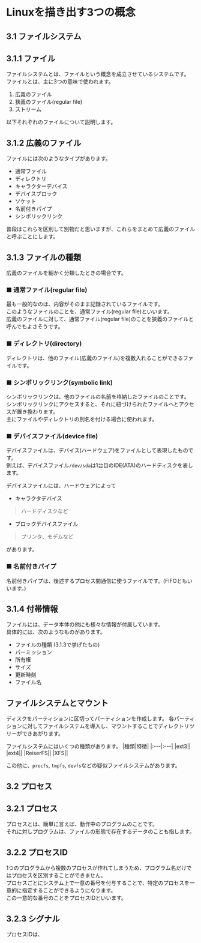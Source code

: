# Linuxを描き出す3つの概念
## 3.1 ファイルシステム
## 3.1.1 ファイル
ファイルシステムとは、ファイルという概念を成立させているシステムです。  
ファイルとは、主に3つの意味で使われます。
1. 広義のファイル
2. 狭義のファイル(regular file)
3. ストリーム

以下それぞれのファイルについて説明します。
## 3.1.2 広義のファイル
ファイルには次のようなタイプがあります。
- 通常ファイル
- ディレクトリ
- キャラクターデバイス
- デバイスブロック
- ソケット
- 名前付きパイプ
- シンボリックリンク
 
普段はこれらを区別して別物だと思いますが、これらをまとめて広義のファイルと呼ぶことにします。
## 3.1.3 ファイルの種類
広義のファイルを細かく分類したときの場合です。
### ■ 通常ファイル(regular file)
最も一般的なのは、内容がそのまま記録されているファイルです。  
このようなファイルのことを、通常ファイル(regular file)といいます。  
広義のファイルに対して、通常ファイル(regular file)のことを狭義のファイルと呼んでもよさそうです。
### ■ ディレクトリ(directory)
ディレクトリは、他のファイル(広義のファイル)を複数入れることができるファイルです。
### ■ シンボリックリンク(symbolic link)
シンボリックリンクは、他のファイルの名前を格納したファイルのことです。  
シンボリックリンクにアクセスすると、それに紐づけられたファイルへとアクセスが置き換わります。  
主にファイルやディレクトリの別名を付ける場合に使われます。
### ■ デバイスファイル(device file)
デバイスファイルは、デバイス(ハードウェア)をファイルとして表現したものです。  
例えば、デバイスファイル`/dev/sda`は1台目のIDE(ATA)のハードディスクを表します。  
  
デバイスファイルには、ハードウェアによって
- キャラクタデバイス
> ハードディスクなど
- ブロックデバイスファイル
> プリンタ、モデムなど

があります。
### ■ 名前付きパイプ
名前付きパイプは、後述するプロセス間通信に使うファイルです。(FIFOともいいます。)

## 3.1.4 付帯情報
ファイルには、データ本体の他にも様々な情報が付属しています。  
具体的には、次のようなものがあります。
- ファイルの種類 (3.1.3で挙げたもの)
- パーミッション
- 所有権
- サイズ
- 更新時刻
- ファイル名

## ファイルシステムとマウント
ディスクをパーティションに区切ってパーティションを作成します。
各パーティションに対してファイルシステムを導入し、マウントすることでディレクトリツリーができあがります。  
  
ファイルシステムにはいくつの種類があります。
|種類|特徴|
|:---|:---|
|ext3||
|ext4||
|ReiserFS||
|XFS||

この他に、`procfs`, `tmpfs`, `devfs`などの疑似ファイルシステムがあります。
## 3.2 プロセス
## 3.2.1 プロセス
プロセスとは、簡単に言えば、動作中のプログラムのことです。  
それに対しプログラムは、ファイルの形態で存在するデータのことも指します。
## 3.2.2 プロセスID
1つのプログラムから複数のプロセスが作れてしまうため、プログラム名だけではプロセスを区別することができません。  
プロセスごとにシステム上で一意の番号を付与することで、特定のプロセスを一意的に指定することができるようになります。  
この一意的な番号のことをプロセスIDといいます。

## 3.2.3 シグナル
プロセスIDは、

